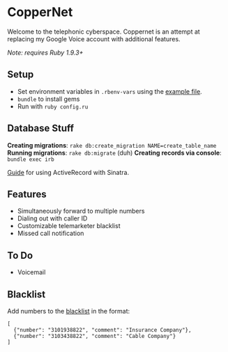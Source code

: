 # CopperNet

Welcome to the telephonic cyberspace. Coppernet is an attempt at replacing my Google Voice account with additional features.

*Note: requires Ruby 1.9.3+*

## Setup
- Set environment variables in `.rbenv-vars` using the [example file](https://github.com/adr-enal-in/coppernet/blob/master/example.rbenv-vars).
- `bundle` to install gems
- Run with `ruby config.ru`

## Database Stuff
__Creating migrations__: `rake db:create_migration NAME=create_table_name`
__Running migrations__: `rake db:migrate` (duh)
__Creating records via console__: `bundle exec irb`

[Guide](http://danneu.com/posts/15-a-simple-blog-with-sinatra-and-active-record-some-useful-tools/) for using ActiveRecord with Sinatra.

## Features
- Simultaneously forward to multiple numbers
- Dialing out with caller ID
- Customizable telemarketer blacklist
- Missed call notification

## To Do
- Voicemail

## Blacklist
Add numbers to the [blacklist](https://gist.github.com/adr-enal-in/5578514) in the format:

```
[
  {"number": "3101938822", "comment": "Insurance Company"},
  {"number": "3103438822", "comment": "Cable Company"}
]
```
